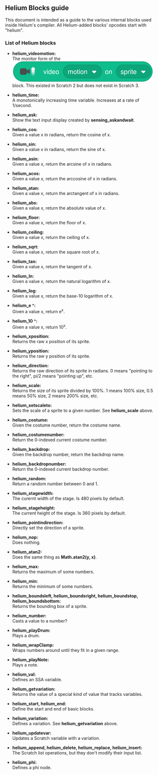 ## Helium Blocks guide

This document is intended as a guide to the various internal blocks used inside Helium's compiler. All Helium-added blocks' opcodes start with "helium".

### List of Helium blocks

 - **helium_videomotion:** <br/>
   The monitor form of the <br/> 
   ![videoSensing_videoOn](/js/blocks/imgs/videoSensing_videoOn.svg) <br/>
   block. This existed in Scratch 2 but does not exist in Scratch 3.

 - **helium_time:** <br/>
   A monotonically increasing time variable. Increases at a rate of 1/second.

 - **helium_ask:** <br/>
   Show the text input display created by **sensing_askandwait**.

 - **helium_cos:** <br/>
   Given a value x in radians, return the cosine of x.

 - **helium_sin:** <br/>
   Given a value x in radians, return the sine of x.

 - **helium_asin:** <br/>
   Given a value x, return the arcsine of x in radians.

 - **helium_acos:** <br/>
   Given a value x, return the arccosine of x in radians.

 - **helium_atan:** <br/>
   Given a value x, return the arctangent of x in radians.

 - **helium_abs:** <br/>
   Given a value x, return the absolute value of x.

 - **helium_floor:** <br/>
   Given a value x, return the floor of x.

 - **helium_ceiling:** <br/>
   Given a value x, return the ceiling of x.

 - **helium_sqrt:** <br/>
   Given a value x, return the square root of x.

 - **helium_tan:** <br/>
   Given a value x, return the tangent of x.

 - **helium_ln:** <br/>
   Given a value x, return the natural logarithm of x.

 - **helium_log:** <br/>
   Given a value x, return the base-10 logarithm of x.

 - **helium_e ^:** <br/>
   Given a value x, return e<sup>x</sup>.

 - **helium_10 ^:** <br/>
   Given a value x, return 10<sup>x</sup>.

 - **helium_xposition:** <br/>
   Returns the raw x position of its sprite.

 - **helium_yposition:** <br/>
   Returns the raw y position of its sprite.

 - **helium_direction:** <br/>
   Returns the raw direction of its sprite in radians. 0 means "pointing to the right", pi/2 means "pointing up", etc.

 - **helium_scale:** <br/>
   Returns the size of its sprite divided by 100%. 1 means 100% size, 0.5 means 50% size, 2 means 200% size, etc.

 - **helium_setscaleto:** <br/>
   Sets the scale of a sprite to a given number. See **helium_scale** above.

 - **helium_costume:** <br/>
   Given the costume number, return the costume name.

 - **helium_costumenumber:** <br/>
   Return the 0-indexed current costume number.

 - **helium_backdrop:** <br/>
   Given the backdrop number, return the backdrop name.

 - **helium_backdropnumber:** <br/>
   Return the 0-indexed current backdrop number.

 - **helium_random:** <br/>
   Return a random number between 0 and 1.

 - **helium_stagewidth:** <br/>
   The curernt width of the stage. Is 480 pixels by default.

 - **helium_stageheight:** <br/>
   The current height of the stage. Is 360 pixels by default.

 - **helium_pointindirection:** <br/>
   Directly set the direction of a sprite.

 - **helium_nop:** <br/>
   Does nothing.

 - **helium_atan2:** <br/>
   Does the same thing as **Math.atan2(y, x)**.

 - **helium_max:** <br/>
   Returns the maximum of some numbers.

 - **helium_min:** <br/>
   Returns the minimum of some numbers.

 - **helium_boundsleft, helium_boundsright, helium_boundstop, helium_boundsbottom:** <br/>
   Returns the bounding box of a sprite.

 - **helium_number:** <br/>
   Casts a value to a number?

 - **helium_playDrum:** <br/>
   Plays a drum.

 - **helium_wrapClamp:** <br/>
   Wraps numbers around until they fit in a given range.

 - **helium_playNote:** <br/>
   Plays a note.

 - **helium_val:** <br/>
   Defines an SSA variable.

 - **helium_getvariation:** <br/>
   Returns the value of a special kind of value that tracks variables.

 - **helium_start, helium_end:** <br/>
   Define the start and end of basic blocks.

 - **helium_variation:** <br/>
   Defines a variation. See **helium_getvariation** above.

 - **helium_updatevar:** <br/>
   Updates a Scratch variable with a variation.

 - **helium_append, helium_delete, helium_replace, helium_insert:** <br/>
   The Scratch list operations, but they don't modify their input list.

 - **helium_phi:** <br/>
   Defines a phi node.